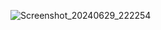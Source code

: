 ![Screenshot_20240629_222254](https://github.com/Kingofpig151251/FalconStrikeAPP/assets/98532667/c0ae595b-7b28-43ce-bd2a-13418b89e4a0)
